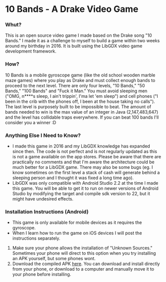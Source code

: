 # 10 Bands - A Drake Video Game

### Whut?
This is an open source video game I made based on the Drake song "10 Bands." I made it as a challenge to myself to build a game within two weeks around my birthday in 2016. It is built using the LibGDX video game development framework. 

### How?
10 Bands is a mobile gyroscope game (like the old school wooden marble maze games) where you play as Drake and must collect enough bands to proceed to the next level. There are only four levels, "10 Bands," "50 Bands," "100 Bands" and "Fuck it Man." You must avoid sleeping men ("OMG, n\*\*\*\*s sleep, I ain't trippin', I'ma let 'em sleep") and cell phones ("I been in the crib with the phones off, I been at the house taking no calls"). The last level is purposely built to be impossible to beat. The amount of bands needed to win is the max value of an integer in Java (2,147,483,647) and the level has collidable traps everywhere. If you can beat 100 bands I'll consider you a winner :D

### Anything Else I Need to Know?
* I made this game in 2016 and my LibGDX knowledge has expanded since then. The code is not perfect and is not regularly updated as this is not a game available on the app stores. Please be aware that there are practically no comments and that I'm aware the architecture could be much better for a LibGDX game. There may also be some bugs (eg. I know sometimes on the first level a stack of cash will generate behind a sleeping person and I thought it was fixed a long time ago).
* LibGDX was only compatible with Android Studio 2.2 at the time I made this game. You will be able to get it to run on newer versions of Android Studio by modifying the target and compile sdk version to 22, but it might have undesired effects.

### Installation Instructions (Android)

* This game is only available for mobile devices as it requires the gyroscope.
* When I learn how to run the game on iOS devices I will post the instructions separately.
1. Make sure your phone allows the installation of "Unknown Sources." Sometimes your phone will direct to this option when you try installing an APK yourself, but some phones wont.
2. Download the compiled APK [here](https://github.com/HeinousGames/Drake-10Bands/blob/master/android/Drake%20-%2010%20Bands%20-%20GAME.apk?raw=true). You can download and install directly from your phone, or download to a computer and manually move it to your phone before installing.
